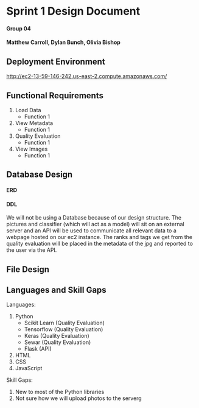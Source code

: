 # Sprint 1 Design Document
#### Group 04
#### Matthew Carroll, Dylan Bunch, Olivia Bishop


## Deployment Environment

http://ec2-13-59-146-242.us-east-2.compute.amazonaws.com/

## Functional Requirements

1. Load Data
    * Function 1
2. View Metadata
    * Function 1
3. Quality Evaluation
    * Function 1
4. View Images
    * Function 1

## Database Design

#### ERD


#### DDL
We will not be using a Database because of our design structure. The pictures and classifier (which will act as a model) will sit on an external server and an API will be used to communicate all relevant data to a webpage hosted on our ec2 instance. The ranks and tags we get from the quality evaluation will be placed in the metadata of the jpg and reported to the user via the API.

## File Design



## Languages and Skill Gaps

Languages: 
1. Python
    * Scikit Learn (Quality Evaluation)
    * Tensorflow (Quality Evaluation)
    * Keras (Quality Evaluation)
    * Sewar (Quality Evaluation)
    * Flask (API)
2. HTML
3. CSS
4. JavaScript

Skill Gaps:
1. New to most of the Python libraries
2. Not sure how we will upload photos to the serverg